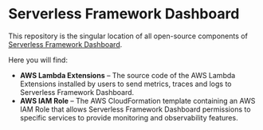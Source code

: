 # Serverless Framework Dashboard

This repository is the singular location of all open-source components of [Serverless Framework Dashboard](https://app.serverless.com).

Here you will find:

* **AWS Lambda Extensions** – The source code of the AWS Lambda Extensions installed by users to send metrics, traces and logs to Serverless Framework Dashboard.
* **AWS IAM Role** – The AWS CloudFormation template containing an AWS IAM Role that allows Serverless Framework Dashboard permissions to specific services to provide monitoring and observability features.
